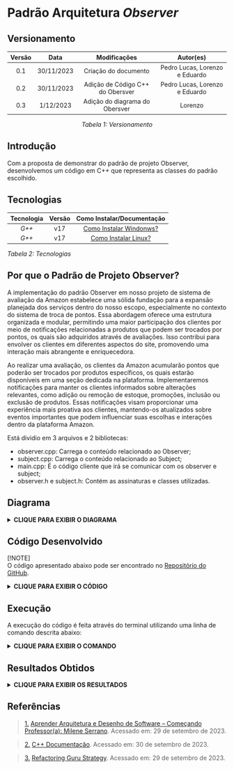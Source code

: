 # Padrão Arquitetura _Observer_

## Versionamento

<center>

| **Versão** |  **Data**  |         **Modificações**         |         **Autor(es)**          |
| :--------: | :--------: | :------------------------------: | :----------------------------: |
|    0.1     | 30/11/2023 |       Criação do documento       | Pedro Lucas, Lorenzo e Eduardo |
|    0.2     | 30/11/2023 | Adição de Código C++ do Obersver | Pedro Lucas, Lorenzo e Eduardo |
|    0.3     | 1/12/2023 | Adição do diagrama do Obersver | Lorenzo |

_Tabela 1: Versionamento_

</center>

## Introdução

Com a proposta de demonstrar do padrão de projeto Observer, desenvolvemos um código em C++ que representa as classes do padrão escolhido.

## Tecnologias

| **Tecnologia** | **Versão** |                                       **Como Instalar/Documentação**                                       |
| :------------: | :--------: | :--------------------------------------------------------------------------------------------------------: |
|     _G++_      |    v17     | [Como Instalar Windonws?](https://terminalroot.com.br/2022/12/como-instalar-gcc-gpp-mingw-no-windows.html) |
|     _G++_      |    v17     |                       [Como Instalar Linux?](https://pt.linux-console.net/?p=15650)                        |

_Tabela 2: Tecnologias_

## Por que o Padrão de Projeto Observer?

A implementação do padrão Observer em nosso projeto de sistema de avaliação da Amazon estabelece uma sólida fundação para a expansão planejada dos serviços dentro do nosso escopo, especialmente no contexto do sistema de troca de pontos. Essa abordagem oferece uma estrutura organizada e modular, permitindo uma maior participação dos clientes por meio de notificações relacionadas a produtos que podem ser trocados por pontos, os quais são adquiridos através de avaliações. Isso contribui para envolver os clientes em diferentes aspectos do site, promovendo uma interação mais abrangente e enriquecedora.

Ao realizar uma avaliação, os clientes da Amazon acumularão pontos que poderão ser trocados por produtos específicos, os quais estarão disponíveis em uma seção dedicada na plataforma. Implementaremos notificações para manter os clientes informados sobre alterações relevantes, como adição ou remoção de estoque, promoções, inclusão ou exclusão de produtos. Essas notificações visam proporcionar uma experiência mais proativa aos clientes, mantendo-os atualizados sobre eventos importantes que podem influenciar suas escolhas e interações dentro da plataforma Amazon.

Está dividio em 3 arquivos e 2 bibliotecas:

- observer.cpp: Carrega o conteúdo relacionado ao Observer;
- subject.cpp: Carrega o conteúdo relacionado ao Subject;
- main.cpp: É o código cliente que irá se comunicar com os observer e subject;
- observer.h e subject.h: Contém as assinaturas e classes utilizadas.

## Diagrama

<details>
<summary> <strong> CLIQUE PARA EXIBIR O DIAGRAMA </strong> </summary>

![Strategy_Code](../../../Assets/Observer/observerDiagram.png)

*Figura 1: Diagrama Observer*

</details>

## Código Desenvolvido

[!NOTE]  
O código apresentado abaixo pode ser encontrado no [Repositório do GitHub](https://github.com/UnBArqDsw2023-2/2023.2_G2_ProjetoAmazon/tree/main/docs/ArquiteturaReutilizacao/Artefatos/Observer/C%C3%B3digoObserver).


<details>
<summary> <strong> CLIQUE PARA EXIBIR O CÓDIGO </strong> </summary>

![Observer_observer](../../../Assets/Observer/observer.png)

_Figura 1: Código do observer.cpp_

![Observer_subject](../../../Assets/Observer/subject.png)

_Figura 2: Código do subject.cpp_

![Observer_main](../../../Assets/Observer/main.png)

_Figura 3: Código do main.cpp_

</details>

## Execução

A execução do código é feita através do terminal utilizando uma linha de comando descrita abaixo:

<details>
<summary> <strong> CLIQUE PARA EXIBIR O COMANDO </strong> </summary>

![Executar](../../../Assets/Observer/execucao.png)

_Figura 4: Comando para executar_

</details>

## Resultados Obtidos

<details>
<summary> <strong> CLIQUE PARA EXIBIR OS RESULTADOS </strong> </summary>

![Resultados](../../../Assets/Observer/Resultado.png)

_Figura 5: Resultados Obtidos_

</details>

## Referências

> <a id="FTF1Ref" href="#FTF1">1.</a> [Aprender Arquitetura e Desenho de Software – Começando Professor(a): Milene Serrano](https://aprender3.unb.br/course/view.php?id=19535&section=1). Acessado em: 29 de setembro de 2023.

> <a id="FTF1Ref" href="#FTF1">2.</a> [C++ Documentação](https://cplusplus.com/). Acessado em: 30 de setembro de 2023.

> <a id="FTF1Ref" href="#FTF1">3.</a> [Refactoring Guru Strategy](https://refactoring.guru/design-patterns/strategy). Acessado em: 29 de setembro de 2023.
